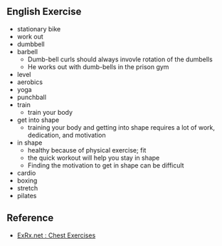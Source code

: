 ## English Exercise

* stationary bike
* work out
* dumbbell
* barbell
    * Dumb-bell curls should always invovle rotation of the dumbells
    * He works out with dumb-bells in the prison gym
* level
* aerobics
* yoga
* punchball
* train
    * train your body 
* get into shape
    * training your body and getting into shape requires a lot of work, dedication, and motivation
* in shape
    * healthy because of physical exercise; fit
    * the quick workout will help you stay in shape
    * Finding the motivation to get in shape can be difficult
* cardio
* boxing
* stretch
* pilates

## Reference
* [ExRx\.net : Chest Exercises](https://exrx.net/Lists/ExList/ChestWt)
